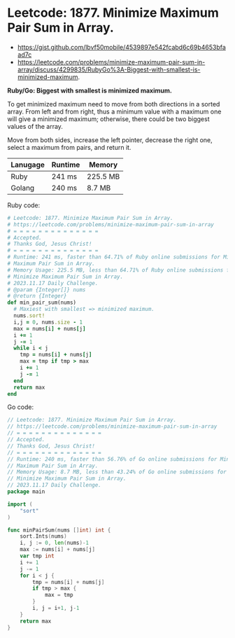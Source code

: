 # Leetcode: 1877. Minimize Maximum Pair Sum in Array.

- https://gist.github.com/lbvf50mobile/4539897e542fcabd6c69b4653bfaad7c
- https://leetcode.com/problems/minimize-maximum-pair-sum-in-array/discuss/4299835/RubyGo%3A-Biggest-with-smallest-is-minimized-maximum.

**Ruby/Go: Biggest with smallest is minimized maximum.**

To get minimized maximum need to move from both directions in a sorted array.
From left and from right, thus a minimum value with a maximum one will give a
minimized maximum; otherwise, there could be two biggest values of the array.

Move from both sides, increase the left pointer, decrease the right one,
select a maximum from pairs, and return it.

Lanugage | Runtime | Memory
--- | --- | ---
Ruby | 241 ms | 225.5 MB
Golang | 240 ms | 8.7 MB

Ruby code:
```Ruby
# Leetcode: 1877. Minimize Maximum Pair Sum in Array.
# https://leetcode.com/problems/minimize-maximum-pair-sum-in-array
# = = = = = = = = = = = = = =
# Accepted.
# Thanks God, Jesus Christ!
# = = = = = = = = = = = = = =
# Runtime: 241 ms, faster than 64.71% of Ruby online submissions for Minimize
# Maximum Pair Sum in Array.
# Memory Usage: 225.5 MB, less than 64.71% of Ruby online submissions for
# Minimize Maximum Pair Sum in Array.
# 2023.11.17 Daily Challenge.
# @param {Integer[]} nums
# @return {Integer}
def min_pair_sum(nums)
  # Maxiest with smallest => minimized maximum.
  nums.sort!
  i,j = 0, nums.size - 1
  max = nums[i] + nums[j]
  i += 1
  j -= 1
  while i < j
    tmp = nums[i] + nums[j]
    max = tmp if tmp > max
    i += 1
    j -= 1
  end
  return max
end
```
Go code:
```Go
// Leetcode: 1877. Minimize Maximum Pair Sum in Array.
// https://leetcode.com/problems/minimize-maximum-pair-sum-in-array
// = = = = = = = = = = = = = =
// Accepted.
// Thanks God, Jesus Christ!
// = = = = = = = = = = = = = =
// Runtime: 240 ms, faster than 56.76% of Go online submissions for Minimize
// Maximum Pair Sum in Array.
// Memory Usage: 8.7 MB, less than 43.24% of Go online submissions for
// Minimize Maximum Pair Sum in Array.
// 2023.11.17 Daily Challenge.
package main

import (
	"sort"
)

func minPairSum(nums []int) int {
	sort.Ints(nums)
	i, j := 0, len(nums)-1
	max := nums[i] + nums[j]
	var tmp int
	i += 1
	j -= 1
	for i < j {
		tmp = nums[i] + nums[j]
		if tmp > max {
			max = tmp
		}
		i, j = i+1, j-1
	}
	return max
}
```
